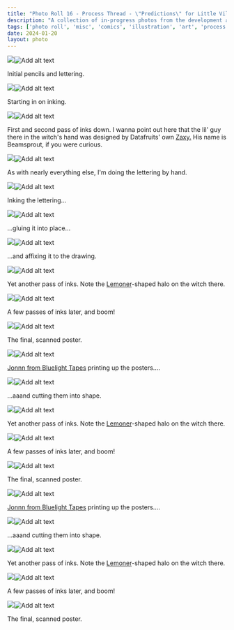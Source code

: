 ```yaml
---
title: "Photo Roll 16 - Process Thread - \"Predictions\" for Little Village Magazine"
description: "A collection of in-progress photos from the development and illustration process for my strip, \"Predictions\", published in Little Village magazine." 
tags: ['photo roll', 'misc', 'comics', 'illustration', 'art', 'process', 'poster', 'datafruits', 'jazz', 'radio']
date: 2024-01-20
layout: photo
---
```


<div class="floatcenter caption">
  <p><img tabindex=1 src="/photo/016/01.jpg" /><span class="f"><img src="/photo/016/01.jpg" alt="Add alt text"/></span></p>
  <p> Initial pencils and lettering. </p>
</div>
<div class="floatcenter caption">
  <p><img tabindex=1 src="/photo/016/02.jpg" /><span class="f"><img src="/photo/016/02.jpg" alt="Add alt text"/></span></p>
  <p> Starting in on inking. </a> </p>
</div>
<div class="floatcenter caption">
  <p><img tabindex=1 src="/photo/016/03.jpg" /><span class="f"><img src="/photo/016/03.jpg" alt="Add alt text"/></span></p>
  <p> First and second pass of inks down. I wanna point out here that the lil' guy there in the witch's hand was designed by Datafruits' own <a href="https://luckyzaxy.com/">Zaxy.</a> His name is Beamsprout, if you were curious. </p>
</div>
<div class="floatcenter caption">
  <p><img tabindex=1 src="/photo/016/04.jpg" /><span class="f"><img src="/photo/016/04.jpg" alt="Add alt text"/></span></p>
  <p> As with nearly everything else, I'm doing the lettering by hand.</a></p>
</div>
<div class="floatcenter caption">
  <p><img tabindex=1 src="/photo/016/05.jpg" /><span class="f"><img src="/photo/016/05.jpg" alt="Add alt text"/></span></p>
  <p> Inking the lettering... </a> </p>
</div>
<div class="floatcenter caption">
  <p><img tabindex=1 src="/photo/016/06.jpg" /><span class="f"><img src="/photo/016/06.jpg" alt="Add alt text"/></span></p>
  <p> ...gluing it into place... </p>
</div>
<div class="floatcenter caption">
  <p><img tabindex=1 src="/photo/016/07.jpg" /><span class="f"><img src="/photo/016/07.jpg" alt="Add alt text"/></span></p>
  <p> ...and affixing it to the drawing. </p>
</div>
<div class="floatcenter caption">
  <p><img tabindex=1 src="/photo/016/08.jpg" /><span class="f"><img src="/photo/016/08.jpg" alt="Add alt text"/></span></p>
  <p> Yet another pass of inks. Note the <a href="https://www.youtube.com/watch?v=0X9C4yt7GKg">Lemoner</a>-shaped halo on the witch there. </p>
</div>
<div class="floatcenter caption">
  <p><img tabindex=1 src="/photo/016/09.jpg" /><span class="f"><img src="/photo/016/09.jpg" alt="Add alt text"/></span></p>
  <p> A few passes of inks later, and boom!  </p>
</div>
<div class="floatcenter caption">
  <p><img tabindex=1 src="/photo/016/10.jpg" /><span class="f"><img src="/photo/016/10.jpg" alt="Add alt text"/></span></p>
  <p> The final, scanned poster. </p>
</div>
<div class="floatcenter caption">
  <p><img tabindex=1 src="/photo/016/11.jpg" /><span class="f"><img src="/photo/016/11.jpg" alt="Add alt text"/></span></p>
  <p> <a href="https://www.bluelighttapes.com/">Jonnn from Bluelight Tapes</a> printing up the posters.... </p>
</div>
<div class="floatcenter caption">
  <p><img tabindex=1 src="/photo/016/12.jpg" /><span class="f"><img src="/photo/016/12.jpg" alt="Add alt text"/></span></p>
  <p> ...aaand cutting them into shape. </p>
</div>
<div class="floatcenter caption">
  <p><img tabindex=1 src="/photo/016/13.jpg" /><span class="f"><img src="/photo/016/13.jpg" alt="Add alt text"/></span></p>
  <p> Yet another pass of inks. Note the <a href="https://www.youtube.com/watch?v=0X9C4yt7GKg">Lemoner</a>-shaped halo on the witch there. </p>
</div>
<div class="floatcenter caption">
  <p><img tabindex=1 src="/photo/016/14.jpg" /><span class="f"><img src="/photo/016/14.jpg" alt="Add alt text"/></span></p>
  <p> A few passes of inks later, and boom!  </p>
</div>
<div class="floatcenter caption">
  <p><img tabindex=1 src="/photo/016/15.jpg" /><span class="f"><img src="/photo/016/15.jpg" alt="Add alt text"/></span></p>
  <p> The final, scanned poster. </p>
</div>
<div class="floatcenter caption">
  <p><img tabindex=1 src="/photo/016/16.jpg" /><span class="f"><img src="/photo/016/16.jpg" alt="Add alt text"/></span></p>
  <p> <a href="https://www.bluelighttapes.com/">Jonnn from Bluelight Tapes</a> printing up the posters.... </p>
</div>
<div class="floatcenter caption">
  <p><img tabindex=1 src="/photo/016/17.jpg" /><span class="f"><img src="/photo/016/17.jpg" alt="Add alt text"/></span></p>
  <p> ...aaand cutting them into shape. </p>
</div>
<div class="floatcenter caption">
  <p><img tabindex=1 src="/photo/016/18.jpg" /><span class="f"><img src="/photo/016/19.jpg" alt="Add alt text"/></span></p>
  <p> Yet another pass of inks. Note the <a href="https://www.youtube.com/watch?v=0X9C4yt7GKg">Lemoner</a>-shaped halo on the witch there. </p>
</div>
<div class="floatcenter caption">
  <p><img tabindex=1 src="/photo/016/21.png" /><span class="f"><img src="/photo/016/21.png" alt="Add alt text"/></span></p>
  <p> A few passes of inks later, and boom!  </p>
</div>
<div class="floatcenter caption">
  <p><img tabindex=1 src="/photo/016/99.jpg" /><span class="f"><img src="/photo/016/99.jpg" alt="Add alt text"/></span></p>
  <p> The final, scanned poster. </p>
</div>
